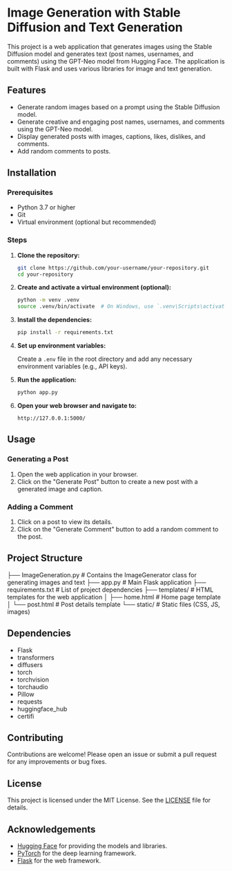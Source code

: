# Image Generation with Stable Diffusion and Text Generation

This project is a web application that generates images using the Stable Diffusion model and generates text (post names, usernames, and comments) using the GPT-Neo model from Hugging Face. The application is built with Flask and uses various libraries for image and text generation.

## Features

- Generate random images based on a prompt using the Stable Diffusion model.
- Generate creative and engaging post names, usernames, and comments using the GPT-Neo model.
- Display generated posts with images, captions, likes, dislikes, and comments.
- Add random comments to posts.

## Installation

### Prerequisites

- Python 3.7 or higher
- Git
- Virtual environment (optional but recommended)

### Steps

1. **Clone the repository:**

   ```sh
   git clone https://github.com/your-username/your-repository.git
   cd your-repository
   ```

2. **Create and activate a virtual environment (optional):**

   ```sh
   python -m venv .venv
   source .venv/bin/activate  # On Windows, use `.venv\Scripts\activate`
   ```

3. **Install the dependencies:**

   ```sh
   pip install -r requirements.txt
   ```

4. **Set up environment variables:**

   Create a `.env` file in the root directory and add any necessary environment variables (e.g., API keys).

5. **Run the application:**

   ```sh
   python app.py
   ```

6. **Open your web browser and navigate to:**

   ```
   http://127.0.0.1:5000/
   ```

## Usage

### Generating a Post

1. Open the web application in your browser.
2. Click on the "Generate Post" button to create a new post with a generated image and caption.

### Adding a Comment

1. Click on a post to view its details.
2. Click on the "Generate Comment" button to add a random comment to the post.

## Project Structure
├── ImageGeneration.py # Contains the ImageGenerator class for generating images and text
├── app.py # Main Flask application
├── requirements.txt # List of project dependencies
├── templates/ # HTML templates for the web application
│ ├── home.html # Home page template
│ └── post.html # Post details template
└── static/ # Static files (CSS, JS, images)



## Dependencies

- Flask
- transformers
- diffusers
- torch
- torchvision
- torchaudio
- Pillow
- requests
- huggingface_hub
- certifi

## Contributing

Contributions are welcome! Please open an issue or submit a pull request for any improvements or bug fixes.

## License

This project is licensed under the MIT License. See the [LICENSE](LICENSE) file for details.

## Acknowledgements

- [Hugging Face](https://huggingface.co/) for providing the models and libraries.
- [PyTorch](https://pytorch.org/) for the deep learning framework.
- [Flask](https://flask.palletsprojects.com/) for the web framework.